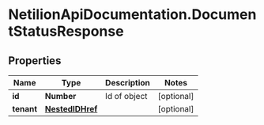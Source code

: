# NetilionApiDocumentation.DocumentStatusResponse

## Properties
Name | Type | Description | Notes
------------ | ------------- | ------------- | -------------
**id** | **Number** | Id of object | [optional] 
**tenant** | [**NestedIDHref**](NestedIDHref.md) |  | [optional] 
